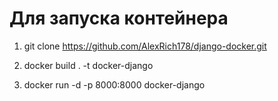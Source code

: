 # Для запуска контейнера

1) git clone https://github.com/AlexRich178/django-docker.git

2) docker build . -t docker-django
3) docker run -d -p 8000:8000 docker-django